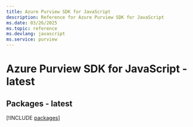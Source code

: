 ```yaml
---
title: Azure Purview SDK for JavaScript
description: Reference for Azure Purview SDK for JavaScript
ms.date: 03/26/2025
ms.topic: reference
ms.devlang: javascript
ms.service: purview
---
```

# Azure Purview SDK for JavaScript - latest
## Packages - latest
[!INCLUDE [packages](purview-index.md)]